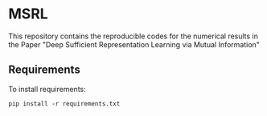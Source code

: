 # MSRL
This repository contains the reproducible codes for the numerical results in the Paper "Deep Sufficient Representation Learning via Mutual Information"

## Requirements

To install requirements:

    pip install -r requirements.txt
